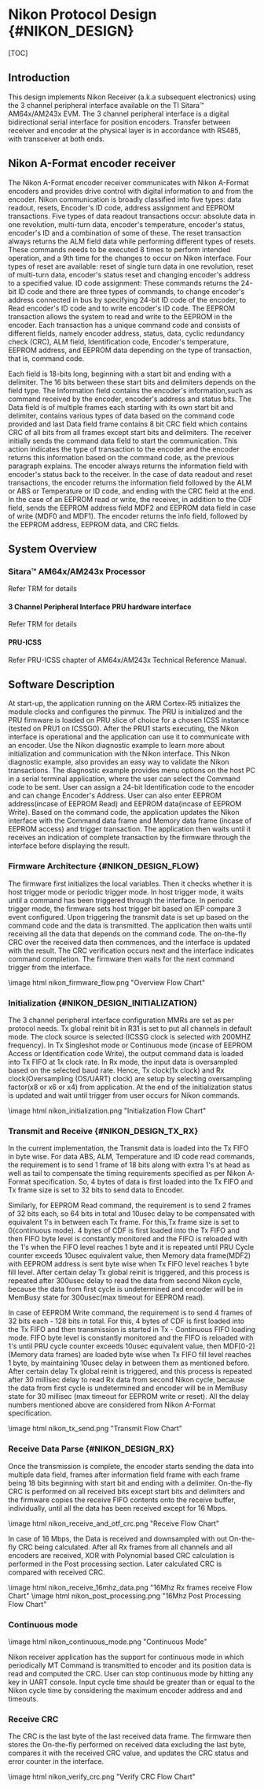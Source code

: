 # Nikon Protocol Design {#NIKON_DESIGN}

[TOC]

## Introduction

This design implements Nikon Receiver (a.k.a subsequent electronics) using the 3 channel peripheral interface available on the TI Sitara™ AM64x/AM243x EVM. The 3 channel peripheral interface is a digital bidirectional serial interface for position encoders.
Transfer between receiver and encoder at the physical layer is in accordance with RS485, with transceiver at both ends.

## Nikon A-Format encoder receiver

The Nikon A-Format encoder receiver communicates with Nikon A-Format encoders and provides drive control with digital information to and from the encoder. Nikon communication is broadly classified into five types: data readout, resets, Encoder's ID code, address assignment and EEPROM transactions. Five types of data readout transactions occur: absolute data in one revolution, multi-turn data, encoder's temperature, encoder's status, encoder's ID and a combination of some of these. The reset transaction always returns the ALM field data while performing different types of resets. These commands needs to be executed 8 times to perform intended operation, and a 9th time for the changes to occur on Nikon interface. Four types of reset are available: reset of single turn data in one revolution, reset of multi-turn data, encoder's status reset and changing encoder's address to a specified value. ID code assignment: These commands returns the 24-bit ID code and there are three types of commands, to change encoder's address connected in bus by specifying 24-bit ID code of the encoder, to Read encoder's ID code and to write encoder's ID code. The EEPROM transaction allows the system to read and write to the EEPROM in the encoder. Each transaction has a unique command code and consists of different fields, namely encoder address, status, data, cyclic redundancy check (CRC), ALM field, Identification code, Encoder's temperature, EEPROM address, and EEPROM data depending on the type of transaction, that is, command code.

Each field is 18-bits long, beginning with a start bit and ending with a delimiter. The 16 bits between these start bits and delimiters depends on the field type. The Information field contains the encoder's information,such as command received by the encoder, encoder's address and status bits. The Data field is of multiple frames each starting with its own start bit and delimiter, contains various types of data based on the command code provided and last Data field frame contains 8 bit CRC field which contains CRC of all bits from all frames except start bits and delimiters. The receiver initially sends the command data field to start the communication. This action indicates the type of transaction to the encoder and the encoder returns this information based on the command code, as the previous paragraph explains. The encoder always returns the information field with encoder's status back to the receiver. In the case of data readout and reset transactions, the encoder returns the information field followed by the ALM or ABS or Temperature or ID code, and ending with the CRC field at the end. In the case of an EEPROM read or write, the receiver, in addition to the CDF field, sends the EEPROM address field MDF2 and EEPROM data field in case of write (MDF0 and MDF1). The encoder returns the info field, followed by the EEPROM address, EEPROM data, and CRC fields.

## System Overview

### Sitara™ AM64x/AM243x Processor

Refer TRM for details

#### 3 Channel Peripheral Interface PRU hardware interface

Refer TRM for details

#### PRU-ICSS

Refer PRU-ICSS chapter of AM64x/AM243x Technical Reference Manual.

## Software Description

At start-up, the application running on the ARM Cortex-R5 initializes the module clocks and configures the pinmux. The PRU is initialized and the PRU firmware is loaded on PRU slice of choice for a chosen ICSS instance (tested on PRU1 on ICSSG0). After the PRU1 starts executing, the Nikon interface is operational and the application can use it to communicate with an encoder. Use the Nikon diagnostic example to learn more about initialization and communication with the Nikon interface. This Nikon diagnostic example, also provides an easy way to validate the Nikon transactions. The diagnostic example provides menu options on the host PC in a serial terminal application, where the user can select the Command code to be sent. User can assign a 24-bit Identification code to the encoder and can change Encoder's Address.  User can also enter EEPROM address(incase of EEPROM Read) and EEPROM data(incase of EEPROM Write). Based on the command code, the application updates the Nikon interface with the Command data frame and Memory data frame (incase of EEPROM access) and trigger transaction. The application then waits until it receives an indication of complete transaction by the firmware through the interface before displaying the result.

### Firmware Architecture {#NIKON_DESIGN_FLOW}

The firmware first initializes the local variables. Then it checks whether it is host trigger mode or periodic trigger mode. In host trigger mode, it waits until a command has been triggered through the interface. In periodic trigger mode, the firmware sets host trigger bit based on IEP compare 3 event configured. Upon triggering the transmit data is set up based on the command code and the data is transmitted. The application then waits until receiving all the data that depends on the command code. The on-the-fly CRC over the received data then commences, and the interface is updated with the result. The CRC verification occurs next and the interface indicates command completion. The firmware then waits for the next command trigger from the interface.

\image html nikon_firmware_flow.png "Overview Flow Chart"

### Initialization {#NIKON_DESIGN_INITIALIZATION}

The 3 channel peripheral interface configuration MMRs are set as per protocol needs. Tx global reinit bit in R31 is set to put all channels in default mode. The clock source is selected (ICSSG clock is selected with 200MHZ frequency). In Tx Singleshot mode or Continuous mode (incase of EEPROM Access or Identification code Write), the output command data is loaded into Tx FIFO at 1x clock rate. In Rx mode, the input data is oversampled based on the selected baud rate. Hence, Tx clock(1x clock) and Rx clock(Oversampling (OS/UART) clock) are setup by selecting oversampling factor(x8 or x6 or x4) from application. At the end of the initialization status is updated and wait until trigger from user occurs for Nikon commands.

\image html nikon_initialization.png "Initialization Flow Chart"


### Transmit and Receive {#NIKON_DESIGN_TX_RX}

In the current implementation, the Transmit data is loaded into the Tx FIFO in byte wise. For data ABS, ALM, Temperature and ID code read commands, the requirement is to send 1 frame of 18 bits along with extra 1's at head as well as tail to compensate the timing requirements specified as per Nikon A-Format specification. So, 4 bytes of data is first loaded into the Tx FIFO and Tx frame size is set to 32 bits to send data to Encoder.

Similarly, for EEPROM Read command, the requirement is to send 2 frames of 32 bits each, so 64 bits in total and 10usec delay to be compensated with equivalent 1's in between each Tx frame. For this,Tx frame size is set to 0(continuous mode). 4 bytes of CDF is first loaded into the Tx FIFO and then FIFO byte level is constantly monitored and the FIFO is reloaded with the 1's when the FIFO level reaches 1 byte and it is repeated until PRU Cycle counter exceeds 10usec equivalent value, then Memory data frame(MDF2) with EEPROM address is sent byte wise when Tx FIFO level reaches 1 byte fill level. After certain delay Tx global reinit is triggered, and this process is repeated after 300usec delay to read the data from second Nikon cycle, because the data from first cycle is undetermined and encoder will be in MemBusy state for 300usec(max timeout for EEPROM read).

In case of EEPROM Write command, the requirement is to send 4 frames of 32 bits each - 128 bits in total. For this, 4 bytes of CDF is first loaded into the Tx FIFO and then transmission is started in Tx - Continuous FIFO loading mode. FIFO byte level is constantly monitored and the FIFO is reloaded with 1's until PRU cycle counter exceeds 10usec equivalent value, then MDF[0-2](Memory data frames) are loaded byte wise when Tx FIFO fill level reaches 1 byte, by maintaining 10usec delay in between them as mentioned before. After certain delay Tx global reinit is triggered, and this process is repeated after 30 millisec delay to read Rx data from second Nikon cycle, because the data from first cycle is undetermined and encoder will be in MemBusy state for 30 millisec (max timeout for EEPROM write or reset). All the delay numbers mentioned above are considered from Nikon A-Format specification.

\image html nikon_tx_send.png "Transmit Flow Chart"


### Receive Data Parse {#NIKON_DESIGN_RX}

Once the transmission is complete, the encoder starts sending the data into multiple data field, frames after information field frame with each frame being 18 bits beginning with start bit and ending with a delimiter. On-the-fly CRC is performed on all received bits except start bits and delimiters and the firmware copies the receive FIFO contents onto the receive buffer, individually, until all the data has been received except for 16 Mbps.

\image html nikon_receive_and_otf_crc.png "Receive Flow Chart"

In case of 16 Mbps, the Data is received and downsampled with out On-the-fly CRC being calculated. After all Rx frames from all channels and all encoders are received, XOR with Polynomial based CRC calculation is performed in the Post processing section. Later calculated CRC is compared with received CRC.

\image html nikon_receive_16mhz_data.png "16Mhz Rx frames receive Flow Chart"
\image html nikon_post_processing.png "16Mhz Post Processing Flow Chart"

### Continuous mode

\image html nikon_continuous_mode.png "Continuous Mode"

Nikon receiver application has the support for continuous mode in which periodically MT Command is transmitted to encoder and its position data is read and computed the CRC.
User can stop continuous mode by hitting any key in UART console.
Input cycle time should be greater than or equal to the Nikon cycle time by considering the maximum encoder address and and timeouts.

### Receive CRC

The CRC is the last byte of the last received data frame. The firmware then stores the On-the-fly performed on received data excluding the last byte, compares it with the received CRC value, and updates the CRC status and error counter in the interface.

\image html nikon_verify_crc.png "Verify CRC Flow Chart"

